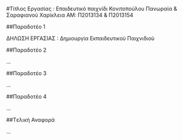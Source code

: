 #Τίτλος Εργασίας : Επαιδευτικό παιχνίδι
Κονιτοπούλου Πανωραία & Σαραφιανού Χαρίκλεια
ΑΜ: Π2013134 & Π2013154

##Παραδοτέο 1

ΔΗΛΩΣΗ ΕΡΓΑΣΙΑΣ : Δημιουργία Εκπαιδευτικού Παιχνιδιού

##Παραδοτέο 2

…

##Παραδοτέο 3

...

##Παραδοτέο 4

...

##Tελική Αναφορά

...
